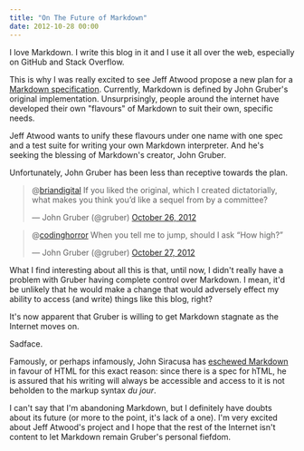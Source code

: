 ```yaml
---
title: "On The Future of Markdown"
date: 2012-10-28 00:00
---
```


<import><p>I love Markdown. I write this blog in it and I use it all over the web, especially on GitHub and Stack Overflow. </p>

<p>This is why I was really excited to see Jeff Atwood propose a new plan for a <a href="http://www.codinghorror.com/blog/2012/10/the-future-of-markdown.html">Markdown specification</a>. Currently, Markdown is defined by John Gruber's original implementation. Unsurprisingly, people around the internet have developed their own "flavours" of Markdown to suit their own, specific needs.</p>

<p>Jeff Atwood wants to unify these flavours under one name with one spec and a test suite for writing your own Markdown interpreter. And he's seeking the blessing of Markdown's creator, John Gruber.</p>

<p>Unfortunately, John Gruber has been less than receptive towards the plan.</p>
<blockquote class="twitter-tweet" data-in-reply-to="261636014383185921">
<p>@<a href="https://twitter.com/briandigital">briandigital</a> If you liked the original, which I created dictatorially, what makes you think you’d like a sequel from by a committee?</p>— John Gruber (@gruber) <a href="https://twitter.com/gruber/status/261650083689426945" data-datetime="2012-10-26T02:06:55+00:00">October 26, 2012</a>
</blockquote>
<script src="//platform.twitter.com/widgets.js" charset="utf-8"></script><blockquote class="twitter-tweet" data-in-reply-to="262274804047040512">
<p>@<a href="https://twitter.com/codinghorror">codinghorror</a> When you tell me to jump, should I ask “How high?”</p>— John Gruber (@gruber) <a href="https://twitter.com/gruber/status/262287246953164800" data-datetime="2012-10-27T20:18:47+00:00">October 27, 2012</a>
</blockquote>
<script src="//platform.twitter.com/widgets.js" charset="utf-8"></script><p>What I find interesting about all this is that, until now, I didn't really have a problem with Gruber having complete control over Markdown. I mean, it'd be unlikely that he would make a change that would adversely effect my ability to access (and write) things like this blog, right? </p>

<p>It's now apparent that Gruber is willing to get Markdown stagnate as the Internet moves on.</p>

<p>Sadface. </p>

<p>Famously, or perhaps infamously, John Siracusa has <a href="http://5by5.tv/hypercritical/33">eschewed Markdown</a> in favour of HTML for this exact reason: since there is a spec for hTML, he is assured that his writing will always be accessible and access to it is not beholden to the markup syntax <em>du jour</em>.</p>

<p>I can't say that I'm abandoning Markdown, but I definitely have doubts about its future (or more to the point, it's lack of a one). I'm very excited about Jeff Atwood's project and I hope that the rest of the Internet isn't content to let Markdown remain Gruber's personal fiefdom. </p></import>

<!-- more -->

